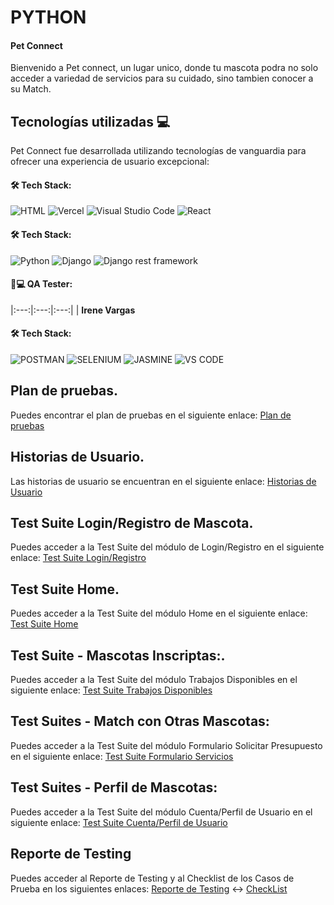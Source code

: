 # PYTHON

#### **Pet Connect**

Bienvenido a Pet connect, un lugar unico, donde tu mascota podra no solo acceder a variedad de servicios para su cuidado, sino tambien conocer a su Match.

## Tecnologías utilizadas 💻

Pet Connect fue desarrollada utilizando tecnologías de vanguardia para ofrecer una experiencia de usuario excepcional:



 #### 🛠️ Tech Stack:
  
![HTML](https://img.shields.io/badge/HTML-E34F26?style=for-the-badge&logo=HTML5&logoColor=white) ![Vercel](https://img.shields.io/badge/Vercel-000000?style=for-the-badge&logo=Vercel&logoColor=white) ![Visual Studio Code](https://img.shields.io/badge/Visual_Studio_Code-22A7F2?style=for-the-badge&logo=Visual%20studio&logoColor=white) ![React](https://img.shields.io/badge/React%20JS-blue?style=for-the-badge&logo=react)  




  #### 🛠️ Tech Stack:
 ![Python](https://img.shields.io/badge/Python-green?style=for-the-badge&logo=python) 
 ![Django](https://img.shields.io/badge/Django-blue?style=for-the-badge&logo=django) ![Django rest framework](https://img.shields.io/badge/Django%20rest%20framework-gray?style=for-the-badge&logo=django&logoColor=white) 


  #### 🧑💻 QA Tester:

|:---:|:---:|:---:|
|  **Irene Vargas**  

#### 🛠️ Tech Stack:

![POSTMAN](https://img.shields.io/badge/-POSTMAN-red?style=for-the-badge&logo=postman&logoColor=white)
![SELENIUM](https://img.shields.io/badge/-SELENIUM-blue?style=for-the-badge&logo=selenium&logoColor=white)
![JASMINE](https://img.shields.io/badge/-JASMINE-PINK?style=for-the-badge&logo=jasmine&logoColor=white)
![VS CODE](https://img.shields.io/badge/-VS%20CODE-blueviolet?style=for-the-badge&logo=Visual%20studio&logoColor=white)





## Plan de pruebas.

Puedes encontrar el plan de pruebas en el siguiente enlace: [Plan de pruebas](https://docs.google.com/document/d/1BtCn8gYuKb-IgT8kKaJaAmRZ1CSVIvxGdG9jk7gv0Ds/edit)


## Historias de Usuario.

Las historias de usuario se encuentran en el siguiente enlace: [Historias de Usuario](https://docs.google.com/document/d/1DxLP0YOlzb_TwfB73zQ8AZfvASsBShMIi2qaIlOEBtg/edit)



## Test Suite Login/Registro de Mascota.

Puedes acceder a la Test Suite del módulo de Login/Registro en el siguiente enlace: [Test Suite Login/Registro](https://docs.google.com/spreadsheets/d/1djmwBgjPIe0Dk9X23-fqPCdjkadD726qjhP-hAicfXI/edit#gid=0)



## Test Suite Home.

Puedes acceder a la Test Suite del módulo Home en el siguiente enlace: [Test Suite Home](https://docs.google.com/spreadsheets/d/1ochiJFMy5Or_he2JMZKsvesJJntU5NfcNc3c--LvnFA/edit#gid=0)

## Test Suite - Mascotas Inscriptas:.

Puedes acceder a la Test Suite del módulo Trabajos Disponibles en el siguiente enlace: [Test Suite Trabajos Disponibles](https://docs.google.com/spreadsheets/d/1ccuYbryAFI1rH8U777xIrPvuJ-tJzWWuqp5JWjTRaOM/edit#gid=0)

## Test Suites - Match con Otras Mascotas:

Puedes acceder a la Test Suite del módulo Formulario Solicitar Presupuesto en el siguiente enlace: [Test Suite Formulario Servicios](https://docs.google.com/spreadsheets/d/1JAYQ52EautLw6IzfUdGQ9fytUJV57-JgHNbjSIcJ5J8/edit#gid=0)

## Test Suites - Perfil de Mascotas:

Puedes acceder a la Test Suite del módulo Cuenta/Perfil de Usuario en el siguiente enlace: [Test Suite Cuenta/Perfil de Usuario](https://docs.google.com/spreadsheets/d/1aXgurknIhd_MH5CRcZZEd33GoGmAuUGe5Ni9Vwsc2Pk/edit#gid=0)

## Reporte de Testing

Puedes acceder al Reporte de Testing y al Checklist de los Casos de Prueba en los siguientes enlaces:
[Reporte de Testing](https://docs.google.com/document/d/10N1rJNgatR-KrgQvSfhjkUSgAQ_8gbch1O2WxQlbZMM/edit) <-> [CheckList](https://docs.google.com/spreadsheets/d/1PaC68oXyIzFpxzCEUPAZCaWzDPqECyTpS0ZDFWB46-Q/edit#gid=0)


